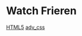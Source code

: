 # Watch Frieren

<a href="HTML5/index.html" targer="_blank">HTML5</a>
<a href="adv_css/index.html" targer="_blank">adv_css</a>
